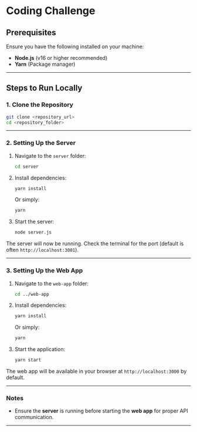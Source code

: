 # Coding Challenge

## Prerequisites
Ensure you have the following installed on your machine:
- **Node.js** (v16 or higher recommended)
- **Yarn** (Package manager)

---

## Steps to Run Locally

### 1. Clone the Repository
```bash
git clone <repository_url>
cd <repository_folder>
```

---

### 2. Setting Up the **Server**

1. Navigate to the `server` folder:
   ```bash
   cd server
   ```

2. Install dependencies:
   ```bash
   yarn install
   ```
   Or simply:
   ```bash
   yarn
   ```

3. Start the server:
   ```bash
   node server.js
   ```

The server will now be running. Check the terminal for the port (default is often `http://localhost:3001`).

---

### 3. Setting Up the **Web App**

1. Navigate to the `web-app` folder:
   ```bash
   cd ../web-app
   ```

2. Install dependencies:
   ```bash
   yarn install
   ```
   Or simply:
   ```bash
   yarn
   ```

3. Start the application:
   ```bash
   yarn start
   ```

The web app will be available in your browser at `http://localhost:3000` by default.

---

### Notes
- Ensure the **server** is running before starting the **web app** for proper API communication.

---
